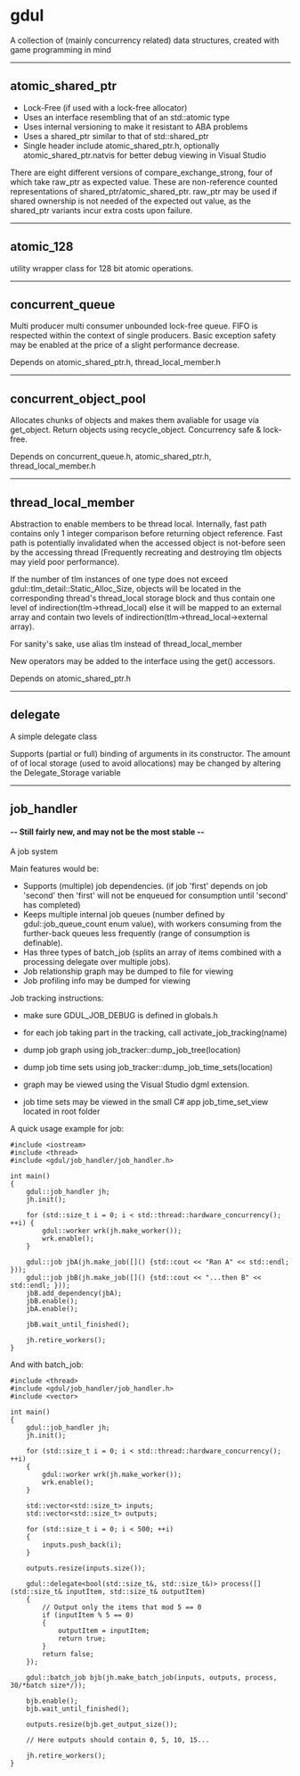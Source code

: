 # gdul
A collection of (mainly concurrency related) data structures, created with game programming in mind


-------------------------------------------------------------------------------------------------------------------------------------------

## atomic_shared_ptr

* Lock-Free (if used with a lock-free allocator)
* Uses an interface resembling that of an std::atomic type
* Uses internal versioning to make it resistant to ABA problems
* Uses a shared_ptr similar to that of std::shared_ptr
* Single header include atomic_shared_ptr.h, optionally atomic_shared_ptr.natvis for better debug viewing in Visual Studio

There are eight different versions of compare_exchange_strong, four of which take raw_ptr as expected value. These are non-reference counted representations of shared_ptr/atomic_shared_ptr. raw_ptr may be used if shared ownership is not needed of the expected out value, as the shared_ptr variants incur extra costs upon failure.
 
-------------------------------------------------------------------------------------------------------------------------------------------

## atomic_128
utility wrapper class for 128 bit atomic operations. 

-------------------------------------------------------------------------------------------------------------------------------------------

## concurrent_queue
Multi producer multi consumer unbounded lock-free queue. FIFO is respected within the context of single producers. Basic exception safety may be enabled at the price of a slight performance decrease.

Depends on atomic_shared_ptr.h, thread_local_member.h

-------------------------------------------------------------------------------------------------------------------------------------------

## concurrent_object_pool
Allocates chunks of objects and makes them avaliable for usage via get_object. Return objects using recycle_object. Concurrency safe & lock-free.

Depends on concurrent_queue.h, atomic_shared_ptr.h, thread_local_member.h

-------------------------------------------------------------------------------------------------------------------------------------------

## thread_local_member
Abstraction to enable members to be thread local. Internally, fast path contains only 1 integer comparison before returning object reference. Fast path is potentially invalidated when the accessed object is not-before seen by the accessing thread (Frequently
recreating and destroying tlm objects may yield poor performance).

If the number of tlm instances of one type does not exceed gdul::tlm_detail::Static_Alloc_Size, objects will be located in the corresponding thread's thread_local storage block and thus contain one level of indirection(tlm->thread_local) else it will be mapped to an external array and contain two levels of indirection(tlm->thread_local->external array). 
 
For sanity's sake, use alias tlm<T> instead of thread_local_member<T>

New operators may be added to the interface using the get() accessors.

Depends on atomic_shared_ptr.h

-------------------------------------------------------------------------------------------------------------------------------------------
## delegate
A simple delegate class

Supports (partial or full) binding of arguments in its constructor. The amount of of local storage (used to avoid allocations) may be changed by altering the Delegate_Storage variable

-------------------------------------------------------------------------------------------------------------------------------------------
## job_handler
####  -- Still fairly new, and may not be the most stable --
A job system

Main features would be:
* Supports (multiple) job dependencies. (if job 'first' depends on job 'second' then 'first' will not be enqueued for consumption until 'second' has completed) 
* Keeps multiple internal job queues (number defined by gdul::job_queue_count enum value), with workers consuming from the further-back queues less frequently (range of consumption is definable).
* Has three types of batch_job (splits an array of items combined with a processing delegate over multiple jobs). 
* Job relationship graph may be dumped to file for viewing
* Job profiling info may be dumped for viewing

Job tracking instructions: 
- make sure GDUL_JOB_DEBUG is defined in globals.h
- for each job taking part in the tracking, call activate_job_tracking(name)

- dump job graph using job_tracker::dump_job_tree(location)
- dump job time sets using job_tracker::dump_job_time_sets(location) 

- graph may be viewed using the Visual Studio dgml extension. 
- job time sets may be viewed in the small C# app job_time_set_view located in root folder


A quick usage example for job:
```
#include <iostream>
#include <thread>
#include <gdul/job_handler/job_handler.h>

int main()
{	
	gdul::job_handler jh;
	jh.init();

	for (std::size_t i = 0; i < std::thread::hardware_concurrency(); ++i) {
		gdul::worker wrk(jh.make_worker());
		wrk.enable();
	}

	gdul::job jbA(jh.make_job([]() {std::cout << "Ran A" << std::endl; }));
	gdul::job jbB(jh.make_job([]() {std::cout << "...then B" << std::endl; }));
	jbB.add_dependency(jbA);
	jbB.enable();
	jbA.enable();

	jbB.wait_until_finished();

	jh.retire_workers();
}
```
And with batch_job:
```
#include <thread>
#include <gdul/job_handler/job_handler.h>
#include <vector>

int main()
{
	gdul::job_handler jh;
	jh.init();

	for (std::size_t i = 0; i < std::thread::hardware_concurrency(); ++i)
	{
		gdul::worker wrk(jh.make_worker());
		wrk.enable();
	}

	std::vector<std::size_t> inputs;
	std::vector<std::size_t> outputs;

	for (std::size_t i = 0; i < 500; ++i)
	{
		inputs.push_back(i);
	}

	outputs.resize(inputs.size());

	gdul::delegate<bool(std::size_t&, std::size_t&)> process([](std::size_t& inputItem, std::size_t& outputItem)
	{
		// Output only the items that mod 5 == 0
		if (inputItem % 5 == 0)
		{
			outputItem = inputItem;
			return true;
		}
		return false;
	});

	gdul::batch_job bjb(jh.make_batch_job(inputs, outputs, process, 30/*batch size*/));

	bjb.enable();
	bjb.wait_until_finished();

	outputs.resize(bjb.get_output_size());

	// Here outputs should contain 0, 5, 10, 15...

	jh.retire_workers();
}
```
